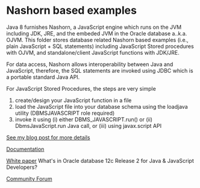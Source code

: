 
# Nashorn based examples
Java 8 furnishes Nashorn, a JavaScript engine which runs on the JVM including JDK, JRE, and the embeded JVM in the Oracle database a..k.a. OJVM.
This folder stores database related Nashorn based examples (i.e., plain JavaScript + SQL statements) including JavaScript Stored procedures with OJVM, and standalone/client JavaScript functions with JDK/JRE. 

For data access, Nashorn allows interoperability between Java and JavaScript, therefore, the SQL statements are invoked using JDBC which is a portable standard Java API. 

For JavaScript Stored Procedures, the steps are very simple
1) create/design your JavaScript function in a file 
2) load the JavaScript file into your database schema using the loadjava utility (DBMSJAVASCRIPT role required)
3) invoke it using (i) either DBMS_JAVASCRIPT.run(<JS file>) or (ii) DbmsJavaScript.run Java call, or (iii) using javax.script API 

[See my blog post for more details](http://db360.blogspot.com/search?updated-max=2016-11-09T08:41:00-08:00&max-results=3) 

[Documentation](http://bit.ly/2nstiYQ)

[White paper](http://bit.ly/2orH5jf) What's in Oracle database 12c Release 2 for Java & JavaScript Developers? 

[Community Forum](https://community.oracle.com/community/database/developer-tools/jvm)
